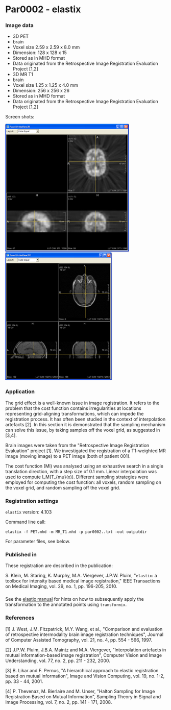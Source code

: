 # Par0002 - elastix

###  Image data

* 3D PET
* brain
* Voxel size 2.59 x 2.59 x 8.0 mm
* Dimension: 128 x 128 x 15
* Stored as in MHD format
* Data originated from the Retrospective Image Registration Evaluation Project [1,2]
* 3D MR T1
* brain
* Voxel size 1.25 x 1.25 x 4.0 mm
* Dimension: 256 x 256 x 26
* Stored as in MHD format
* Data originated from the Retrospective Image Registration Evaluation Project [1,2]

Screen shots:

![alt-text](387px-Par0002screenshot1.png)  ![alt-text](333px-Par0002screenshot2.png)

###  Application

The grid effect is a well-known issue in image registration. It refers to the problem that the cost function contains irregularities at locations representing grid-aligning transformations, which can impede the registration process. It has often been studied in the context of interpolation artefacts [2]. In this section it is demonstrated that the sampling mechanism can solve this issue, by taking samples off the voxel grid, as suggested in [3,4].

Brain images were taken from the "Retrospective Image Registration Evaluation" project [1]. We investigated the registration of a T1-weighted MR image (moving image) to a PET image (both of patient 001).

The cost function (MI) was analysed using an exhaustive search in a single translation direction, with a step size of 0.1 mm. Linear interpolation was used to compute I_M(T_{mu}(x)). Different sampling strategies were employed for computing the cost function: all voxels, random sampling on the voxel grid, and random sampling off the voxel grid.

###  Registration settings

`elastix` version: 4.103


Command line call:


    elastix -f PET.mhd -m MR_T1.mhd -p par0002..txt -out outputdir

For parameter files, see below.

###  Published in

These registration are described in the publication:

S. Klein, M. Staring, K. Murphy, M.A. Viergever, J.P.W. Pluim, "`elastix`: a toolbox for intensity based medical image registration," IEEE Transactions on Medical Imaging, vol. 29, no. 1, pp. 196-205, 2010.

###

See the [elastix manual][5] for hints on how to subsequently apply the transformation to the annotated points using `transformix`.

###  References

[1] J. West, J.M. Fitzpatrick, M.Y. Wang, et al., "Comparison and evaluation of retrospective intermodality brain image registration techniques", Journal of Computer Assisted Tomography, vol. 21, no. 4, pp. 554 - 566, 1997.

[2] J.P.W. Pluim, J.B.A. Maintz and M.A. Viergever, "Interpolation artefacts in mutual information-based image registration", Computer Vision and Image Understanding, vol. 77, no. 2, pp. 211 - 232, 2000.

[3] B. Likar and F. Pernus, "A hierarchical approach to elastic registration based on mutual information", Image and Vision Computing, vol. 19, no. 1-2, pp. 33 - 44, 2001.

[4] P. Thevenaz, M. Bierlaire and M. Unser, "Halton Sampling for Image Registration Based on Mutual Information", Sampling Theory in Signal and Image Processing, vol. 7, no. 2, pp. 141 - 171, 2008.

[5]: https://elastix.lumc.nl/download/elastix-5.0.1-manual.pdf
